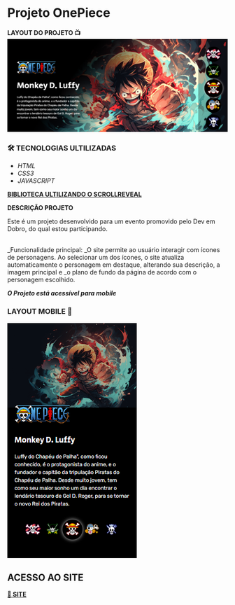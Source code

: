 # **Projeto OnePiece**

**LAYOUT DO PROJETO 📺**
![](/src/assets/img/layout.png)

### 🛠️ **TECNOLOGIAS ULTILIZADAS**

- _HTML_
- _CSS3_
- _JAVASCRIPT_<br/>

[**BIBLIOTECA ULTILIZANDO O SCROLLREVEAL**](https://scrollrevealjs.org/guide/installation.html)

**DESCRIÇÃO PROJETO**

Este é um projeto desenvolvido para um evento promovido pelo Dev em Dobro, do qual estou participando.

<br>_Funcionalidade principal:
_O site permite ao usuário interagir com ícones de personagens. Ao selecionar um dos ícones, o site atualiza automaticamente o personagem em destaque, alterando sua descrição, a imagem principal e _o plano de fundo da página de acordo com o personagem escolhido.<br/>

_**O Projeto está acessível para mobile**_

### **LAYOUT MOBILE 📱**

![LAYOUT MOBILE](/src/assets/img/layout_mobile.png)

## **ACESSO AO SITE**

[**🚀 SITE**](https://onepieceprojeto.netlify.app/)
